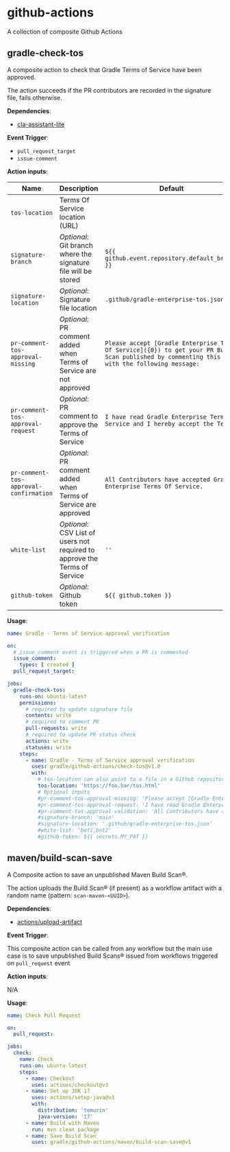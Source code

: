 # github-actions

A collection of composite Github Actions

## gradle-check-tos

A composite action to check that Gradle Terms of Service have been approved.

The action succeeds if the PR contributors are recorded in the signature file, fails otherwise.

**Dependencies**:

- [cla-assistant-lite](https://github.com/marketplace/actions/cla-assistant-lite)

**Event Trigger**:

- `pull_request_target`
- `issue-comment`

**Action inputs**:

| Name                                   | Description                                                                | Default                                                                                                                                         |
|----------------------------------------|----------------------------------------------------------------------------|-------------------------------------------------------------------------------------------------------------------------------------------------|
| `tos-location`                         | Terms Of Service location (URL)                                            |                                                                                                                                                 |
| `signature-branch`                     | *Optional*: Git branch where the signature file will be stored             | `${{ github.event.repository.default_branch }}`                                                                                                 |
| `signature-location`                   | *Optional*: Signature file location                                        | `.github/gradle-enterprise-tos.json`                                                                                                            |
| `pr-comment-tos-approval-missing`      | *Optional*: PR comment added when Terms of Service are not approved        | `Please accept [Gradle Enterprise Terms Of Service]({0}) to get your PR Build Scan published by commenting this PR with the following message:` |
| `pr-comment-tos-approval-request`      | *Optional*: PR comment to approve the Terms of Service                     | `I have read Gradle Enterprise Terms Of Service and I hereby accept the Terms`                                                                  |
| `pr-comment-tos-approval-confirmation` | *Optional*: PR comment added when Terms of Service are approved            | `All Contributors have accepted Gradle Enterprise Terms Of Service.`                                                                            |
| `white-list`                           | *Optional*: CSV List of users not required to approve the Terms of Service | `''`                                                                                                                                            |
| `github-token`                         | *Optional*: Github token                                                   | `${{ github.token }}`                                                                                                                           |

**Usage**:

```yaml
name: Gradle - Terms of Service approval verification

on:
  # issue_comment event is triggered when a PR is commented
  issue_comment:
    types: [ created ]
  pull_request_target:

jobs:
  gradle-check-tos:
    runs-on: ubuntu-latest
    permissions:
      # required to update signature file
      contents: write
      # required to comment PR
      pull-requests: write
      # required to update PR status check
      actions: write
      statuses: write
    steps:
      - name: Gradle - Terms of Service approval verification
        uses: gradle/github-actions/check-tos@v1.0
        with:
          # tos-location can also point to a file in a Github repository with this syntax: /<owner>/<repo>/blob/<branch>/tos.html
          tos-location: 'https://foo.bar/tos.html'
          # Optional inputs
          #pr-comment-tos-approval-missing: 'Please accept [Gradle Enterprise Terms Of Service]({0}) to get your PR build scan published by commenting this PR with the following message:'
          #pr-comment-tos-approval-request: 'I have read Gradle Enterprise Terms Of Service and I hereby accept the Terms'
          #pr-comment-tos-approval-validation: 'All Contributors have accepted Gradle Enterprise Terms Of Service.'
          #signature-branch: 'main'
          #signature-location: '.github/gradle-enterprise-tos.json'
          #white-list: 'bot1,bot2'
          #github-token: ${{ secrets.MY_PAT }}
```

## maven/build-scan-save
A Composite action to save an unpublished Maven Build Scan®.

The action uploads the Build Scan® (if present) as a workflow artifact with a random name (pattern: `scan-maven-<UUID>`).

**Dependencies**:

- [actions/upload-artifact](https://github.com/marketplace/actions/upload-a-build-artifact)

**Event Trigger**:

This composite action can be called from any workflow but the main use case is to save unpublished Build Scans® issued from workflows triggered on `pull_request` event

**Action inputs**:

N/A

**Usage**:

```yaml
name: Check Pull Request

on: 
  pull_request:

jobs:
  check:
    name: Check
    runs-on: ubuntu-latest
    steps:
      - name: Checkout
        uses: actions/checkout@v3
      - name: Set up JDK 17
        uses: actions/setup-java@v3
        with:
          distribution: 'temurin'
          java-version: '17'
      - name: Build with Maven
        run: mvn clean package
      - name: Save Build Scan
        uses: gradle/github-actions/maven/build-scan-save@v1
```

